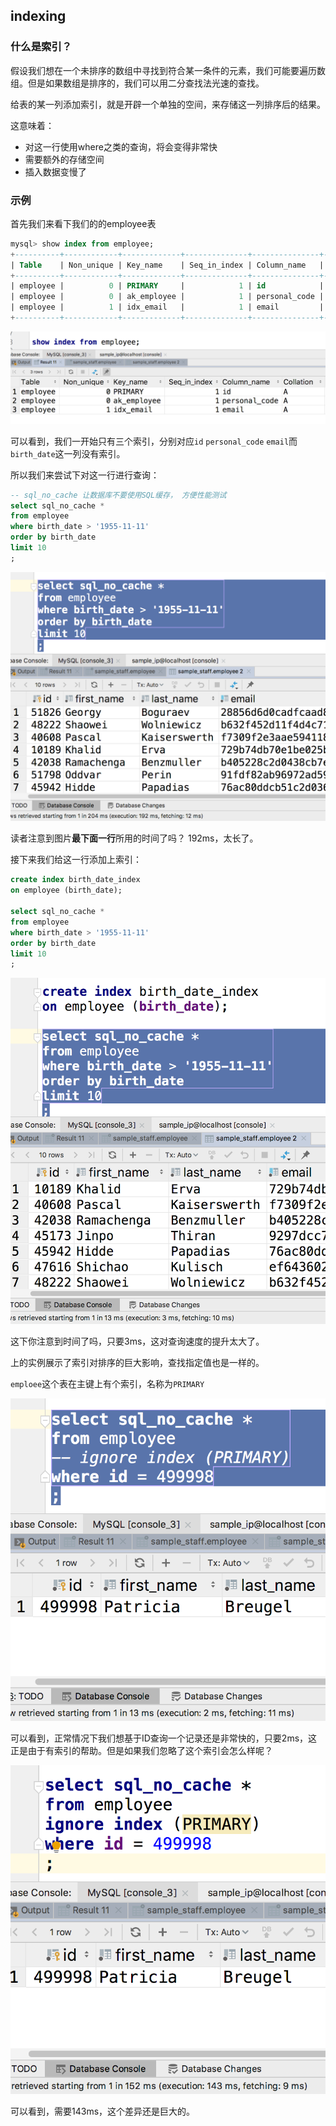 ## indexing

### 什么是索引？

假设我们想在一个未排序的数组中寻找到符合某一条件的元素，我们可能要遍历数组。但是如果数组是排序的，我们可以用二分查找法光速的查找。 

给表的某一列添加索引，就是开辟一个单独的空间，来存储这一列排序后的结果。

这意味着：

- 对这一行使用where之类的查询，将会变得非常快
- 需要额外的存储空间
- 插入数据变慢了

### 示例

首先我们来看下我们的的employee表



```sql
mysql> show index from employee;
+----------+------------+-------------+--------------+---------------+-----------+-------------+----------+--------+------+------------+---------+---------------+---------+------------+
| Table    | Non_unique | Key_name    | Seq_in_index | Column_name   | Collation | Cardinality | Sub_part | Packed | Null | Index_type | Comment | Index_comment | Visible | Expression |
+----------+------------+-------------+--------------+---------------+-----------+-------------+----------+--------+------+------------+---------+---------------+---------+------------+
| employee |          0 | PRIMARY     |            1 | id            | A         |      297383 |     NULL |   NULL |      | BTREE      |         |               | YES     | NULL       |
| employee |          0 | ak_employee |            1 | personal_code | A         |      297383 |     NULL |   NULL |      | BTREE      |         |               | YES     | NULL       |
| employee |          1 | idx_email   |            1 | email         | A         |      297383 |     NULL |   NULL |      | BTREE      |         |               | YES     | NULL       |
+----------+------------+-------------+--------------+---------------+-----------+-------------+----------+--------+------+------------+---------+---------------+---------+------------+
```

![20190404091155](assets/20190404091155.png)

可以看到，我们一开始只有三个索引，分别对应`id` `personal_code` `email`而`birth_date`这一列没有索引。

所以我们来尝试下对这一行进行查询：

```sql
-- sql_no_cache 让数据库不要使用SQL缓存， 方便性能测试
select sql_no_cache *
from employee
where birth_date > '1955-11-11'
order by birth_date
limit 10
;
```

![20190404091947](assets/20190404091947.png)

读者注意到图片**最下面一行**所用的时间了吗？ 192ms，太长了。



接下来我们给这一行添加上索引：

```sql
create index birth_date_index
on employee (birth_date);

select sql_no_cache *
from employee
where birth_date > '1955-11-11'
order by birth_date
limit 10
;
```

![20190404092144](assets/20190404092144.png)

这下你注意到时间了吗，只要3ms，这对查询速度的提升太大了。



上的实例展示了索引对排序的巨大影响，查找指定值也是一样的。

`emploee`这个表在主键上有个索引，名称为`PRIMARY`



![20190404101103](assets/20190404101103.png)



可以看到，正常情况下我们想基于ID查询一个记录还是非常快的，只要2ms，这正是由于有索引的帮助。但是如果我们忽略了这个索引会怎么样呢？

![20190404101043](assets/20190404101043.png)

可以看到，需要143ms，这个差异还是巨大的。